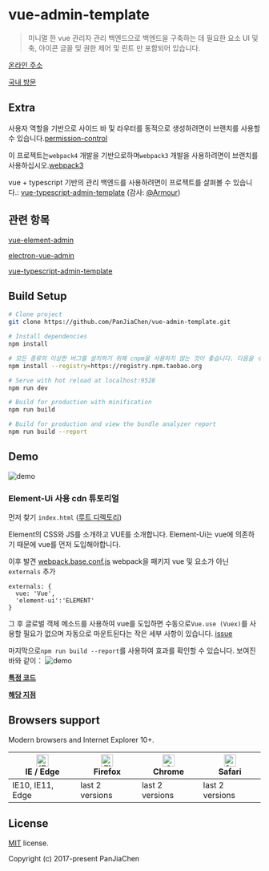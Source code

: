 # vue-admin-template

> 미니멀 한 vue 관리자 관리 백엔드으로 백엔드을 구축하는 데 필요한 요소 UI 및 축, 아이콘 글꼴 및 권한 제어 및 린트 만 포함되어 있습니다.

[온라인 주소](http://panjiachen.github.io/vue-admin-template)

[국내 방문](https://panjiachen.gitee.io/vue-admin-template)

## Extra

사용자 역할을 기반으로 사이드 바 및 라우터를 동적으로 생성하려면이 브랜치를 사용할 수 있습니다.[permission-control](https://github.com/PanJiaChen/vue-admin-template/tree/permission-control)

이 프로젝트는`webpack4` 개발을 기반으로하며`webpack3` 개발을 사용하려면이 브랜치를 사용하십시오.[webpack3](https://github.com/PanJiaChen/vue-admin-template/tree/webpack3)

vue + typescript 기반의 관리 백엔드를 사용하려면이 프로젝트를 살펴볼 수 있습니다.: [vue-typescript-admin-template](https://github.com/Armour/vue-typescript-admin-template) (감사: [@Armour](https://github.com/Armour))

## 관련 항목

[vue-element-admin](https://github.com/PanJiaChen/vue-element-admin)

[electron-vue-admin](https://github.com/PanJiaChen/electron-vue-admin)

[vue-typescript-admin-template](https://github.com/Armour/vue-typescript-admin-template)

## Build Setup

```bash
# Clone project
git clone https://github.com/PanJiaChen/vue-admin-template.git

# Install dependencies
npm install

# 모든 종류의 이상한 버그를 설치하기 위해 cnpm을 사용하지 않는 것이 좋습니다. 다음을 수행하여 느린 npm 문제를 해결할 수 있습니다.
npm install --registry=https://registry.npm.taobao.org

# Serve with hot reload at localhost:9528
npm run dev

# Build for production with minification
npm run build

# Build for production and view the bundle analyzer report
npm run build --report
```

## Demo

![demo](https://github.com/PanJiaChen/PanJiaChen.github.io/blob/master/images/demo.gif)

### Element-Ui 사용 cdn 튜토리얼

먼저 찾기 `index.html` ([루트 디렉토리](https://github.com/PanJiaChen/vue-admin-template/blob/element-ui-cdn/index.html))

Element의 CSS와 JS를 소개하고 VUE를 소개합니다. Element-Ui는 vue에 의존하기 때문에 vue를 먼저 도입해야합니다.

이후 발견 [webpack.base.conf.js](https://github.com/PanJiaChen/vue-admin-template/blob/element-ui-cdn/build/webpack.base.conf.js) webpack을 패키지 vue 및 요소가 아닌`externals` 추가

```
externals: {
  vue: 'Vue',
  'element-ui':'ELEMENT'
}
```

그 후 글로벌 객체 메소드를 사용하여 vue를 도입하면 수동으로`Vue.use (Vuex)`를 사용할 필요가 없으며 자동으로 마운트된다는 작은 세부 사항이 있습니다. [issue](https://github.com/vuejs/vuex/issues/731)

마지막으로`npm run build --report`를 사용하여 효과를 확인할 수 있습니다.
보여진 바와 같이：
![demo](https://panjiachen.github.io/images/element-cdn.png)

**[특정 코드](https://github.com/PanJiaChen/vue-admin-template/commit/746aff560932704ae821f82f10b8b2a9681d5177)**

**[해당 지점](https://github.com/PanJiaChen/vue-admin-template/tree/element-ui-cdn)**

## Browsers support

Modern browsers and Internet Explorer 10+.

| [<img src="https://raw.githubusercontent.com/alrra/browser-logos/master/src/edge/edge_48x48.png" alt="IE / Edge" width="24px" height="24px" />](http://godban.github.io/browsers-support-badges/)</br>IE / Edge | [<img src="https://raw.githubusercontent.com/alrra/browser-logos/master/src/firefox/firefox_48x48.png" alt="Firefox" width="24px" height="24px" />](http://godban.github.io/browsers-support-badges/)</br>Firefox | [<img src="https://raw.githubusercontent.com/alrra/browser-logos/master/src/chrome/chrome_48x48.png" alt="Chrome" width="24px" height="24px" />](http://godban.github.io/browsers-support-badges/)</br>Chrome | [<img src="https://raw.githubusercontent.com/alrra/browser-logos/master/src/safari/safari_48x48.png" alt="Safari" width="24px" height="24px" />](http://godban.github.io/browsers-support-badges/)</br>Safari |
| --------- | --------- | --------- | --------- |
| IE10, IE11, Edge| last 2 versions| last 2 versions| last 2 versions

## License

[MIT](https://github.com/PanJiaChen/vue-admin-template/blob/master/LICENSE) license.

Copyright (c) 2017-present PanJiaChen
